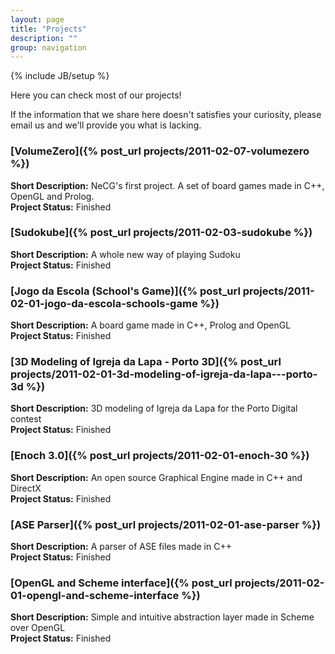 ```yaml
---
layout: page
title: "Projects"
description: ""
group: navigation
---
```

{% include JB/setup %}

Here you can check most of our projects!

If the information that we share here doesn't satisfies your curiosity, please email us and we'll provide you what is lacking.

### [VolumeZero]({% post_url projects/2011-02-07-volumezero %}) ###
**Short Description:** NeCG's first project. A set of board games made in C++, OpenGL and Prolog.  
**Project Status:** Finished

### [Sudokube]({% post_url projects/2011-02-03-sudokube %}) ###
**Short Description:** A whole new way of playing Sudoku  
**Project Status:** Finished

### [Jogo da Escola (School's Game)]({% post_url projects/2011-02-01-jogo-da-escola-schools-game %}) ###
**Short Description:** A board game made in C++, Prolog and OpenGL  
**Project Status:** Finished

### [3D Modeling of Igreja da Lapa - Porto 3D]({% post_url projects/2011-02-01-3d-modeling-of-igreja-da-lapa---porto-3d %}) ###
**Short Description:** 3D modeling of Igreja da Lapa for the Porto Digital contest  
**Project Status:** Finished

### [Enoch 3.0]({% post_url projects/2011-02-01-enoch-30 %}) ###
**Short Description:** An open source Graphical Engine made in C++ and DirectX  
**Project Status:** Finished

### [ASE Parser]({% post_url projects/2011-02-01-ase-parser %}) ###
**Short Description:** A parser of ASE files made in C++  
**Project Status:** Finished

### [OpenGL and Scheme interface]({% post_url projects/2011-02-01-opengl-and-scheme-interface %}) ###
**Short Description:** Simple and intuitive abstraction layer made in Scheme over OpenGL  
**Project Status:** Finished
